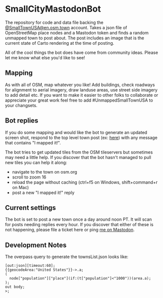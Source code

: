 # SmallCityMastodonBot
The repository for code and data file backing the [@SmallTownUSA@en.osm.town](https://en.osm.town/@SmallTownUSA) account. Takes a json file of OpenStreetMap place nodes and a Mastodon token and finds a random unmapped town to post about. The post includes an image that is the current state of Carto rendering at the time of posting.

All of the cool things the bot does have come from community ideas. Please let me know what else you'd like to see!

## Mapping
As with all of OSM, map whatever you like! Add buildings, check roadways for alignment to aerial imagery, draw landuse areas, use street side imagery to add detail etc. If you want to make it easier to other folks to collaborate or appreciate your great work feel free to add #UnmappedSmallTownUSA to your changsets.

## Bot replies
If you do some mapping and would like the bot to generate an updated screen shot, respond to the top level town post (ex: [here](https://en.osm.town/@SmallTownUSA/110663015761350007)) with any message that contains "I mapped it!". 

The bot tries to get updated tiles from the OSM tileservers but sometimes may need a little help. If you discover that the bot hasn't managed to pull new tiles you can help it along:
* navigate to the town on osm.org
* scroll to zoom 16
* reload the page without caching (ctrl+f5 on Windows, shift+command+r on Mac)
* post a new "I mapped it!" reply

## Current settings
The bot is set to post a new town once a day around noon PT. It will scan for posts needing replies every hour. If you discover that either of these is not happening, please file a ticket here or ping [me on Mastodon](https://en.osm.town/@watmildon).

## Development Notes
The overpass query to generate the townsList.json looks like:
```
[out:json][timeout:60];
{{geocodeArea:"United States"}}->.a;
(
  node["population"]["place"](if:(t["population"]<"1000"))(area.a);
);
out body;
>;
```
